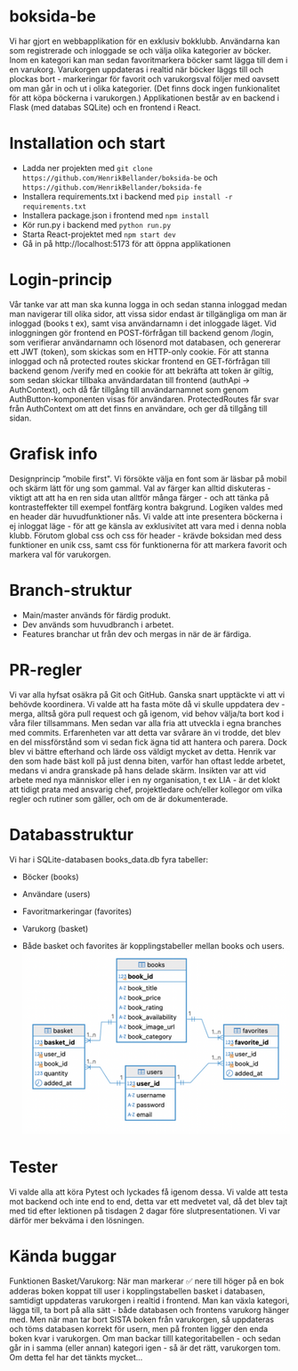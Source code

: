 # boksida-be
Vi har gjort en webbapplikation för en exklusiv bokklubb. Användarna kan som registrerade och inloggade se och välja olika kategorier av böcker. Inom en kategori kan man sedan favoritmarkera böcker samt lägga till dem i en varukorg. Varukorgen uppdateras i realtid när böcker läggs till och plockas bort - markeringar för favorit och varukorgsval följer med oavsett om man går in och ut i olika kategorier. (Det finns dock ingen funkionalitet för att köpa böckerna i varukorgen.) Applikationen består av en backend i Flask (med databas SQLite) och en frontend i React.

# Installation och start
- Ladda ner projekten med `git clone https://github.com/HenrikBellander/boksida-be` och `https://github.com/HenrikBellander/boksida-fe`
- Installera requirements.txt i backend med `pip install -r requirements.txt`
- Installera package.json i frontend med `npm install`
- Kör run.py i backend med `python run.py`
- Starta React-projektet med `npm start dev`
- Gå in på http://localhost:5173 för att öppna applikationen

# Login-princip
Vår tanke var att man ska kunna logga in och sedan stanna inloggad medan man navigerar till olika sidor, att vissa sidor endast är tillgängliga om man är inloggad (books t ex), samt visa användarnamn i det inloggade läget. Vid inloggningen gör frontend en POST-förfrågan till backend genom /login, som verifierar användarnamn och lösenord mot databasen, och genererar ett JWT (token), som skickas som en HTTP-only cookie. För att stanna inloggad och nå protected routes skickar frontend en GET-förfrågan till backend genom /verify med en cookie för att bekräfta att token är giltig, som sedan skickar tillbaka användardatan till frontend (authApi -> AuthContext), och då får tillgång till användarnamnet som genom AuthButton-komponenten visas för användaren. ProtectedRoutes får svar från AuthContext om att det finns en användare, och ger då tillgång till sidan.

# Grafisk info
Designprincip ”mobile first". Vi försökte välja en font som är läsbar på mobil och skärm lätt för ung som gammal. Val av färger kan alltid diskuteras - viktigt att att ha en ren sida utan alltför många färger - och att tänka på kontrasteffekter till exempel fontfärg kontra bakgrund. Logiken valdes med en header där huvudfunktioner nås. Vi valde att inte presentera böckerna i ej inloggat läge - för att ge känsla av exklusivitet att vara med i denna nobla klubb. Förutom global css och css för header - krävde boksidan med dess funktioner en unik css, samt css för funktionerna för att markera favorit och markera val för varukorgen.
 
# Branch-struktur
  - Main/master används för färdig produkt.
  - Dev används som huvudbranch i arbetet.
  - Features branchar ut från dev och mergas in när de är färdiga.

# PR-regler
Vi var alla hyfsat osäkra på Git och GitHub. Ganska snart upptäckte vi att vi behövde koordinera. Vi valde att ha fasta möte då vi skulle uppdatera dev - merga, alltså göra pull request och gå igenom, vid behov välja/ta bort kod i våra filer tillsammans. Men sedan var alla fria att utveckla i egna branches med commits. Erfarenheten var att detta var svårare än vi trodde, det blev en del missförstånd som vi sedan fick ägna tid att hantera och parera. Dock blev vi bättre efterhand och lärde oss väldigt mycket av detta. Henrik var den som hade bäst koll på just denna biten, varför han oftast ledde arbetet, medans vi andra granskade på hans delade skärm. Insikten var att vid arbete med nya människor eller i en ny organisation, t ex LIA - är det klokt att tidigt prata med ansvarig chef, projektledare och/eller kollegor om vilka regler och rutiner som gäller, och om de är dokumenterade.

# Databasstruktur 
Vi har i SQLite-databasen books_data.db fyra tabeller:
- Böcker (books)
- Användare (users)
- Favoritmarkeringar (favorites)
- Varukorg (basket)

- Både basket och favorites är kopplingstabeller mellan books och users.
  ![ER-diagram](ER_books_data.png)

# Tester
Vi valde alla att köra Pytest och lyckades få igenom dessa. Vi valde att testa mot backend och inte end to end, detta var ett medvetet val, då det blev tajt med tid efter lektionen på tisdagen 2 dagar före slutpresentationen. Vi var därför mer bekväma i den lösningen.

# Kända buggar
Funktionen Basket/Varukorg: När man markerar ✅ nere till höger på en bok adderas boken koppat till user i kopplingstabellen basket i databasen, samtidigt uppdateras varukorgen i realtid i frontend. Man kan växla kategori, lägga till, ta bort på alla sätt - både databasen och frontens varukorg hänger med. Men när man tar bort SISTA boken från varukorgen, så uppdateras och töms databasen korrekt för usern, men på fronten ligger den enda boken kvar i varukorgen. Om man backar tilll kategoritabellen - och sedan går in i samma (eller annan) kategori igen - så är det rätt, varukorgen tom. Om detta fel har det tänkts mycket...
